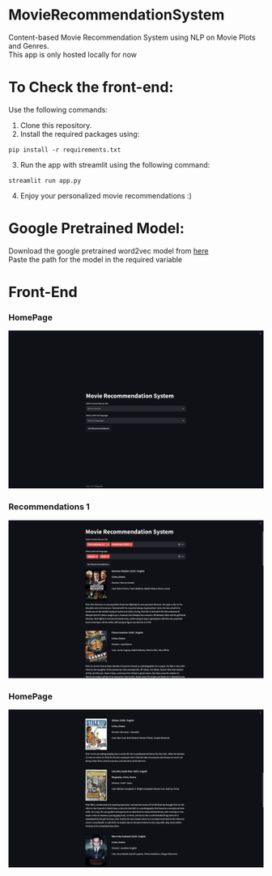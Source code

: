 # MovieRecommendationSystem
Content-based Movie Recommendation System using NLP on Movie Plots and Genres.  
This app is only hosted locally for now

# To Check the front-end:
Use the following commands:
1. Clone this repository.
2. Install the required packages using:
```
pip install -r requirements.txt
```
3. Run the app with streamlit using the following command:
```
streamlit run app.py
```
4. Enjoy your personalized movie recommendations :)



# Google Pretrained Model:
Download the google pretrained word2vec model from [here](https://drive.google.com/file/d/0B7XkCwpI5KDYNlNUTTlSS21pQmM/edit?resourcekey=0-wjGZdNAUop6WykTtMip30g)  
Paste the path for the model in the required variable


# Front-End
<h3>HomePage</h3>

![HomePage](Images/HomePage.png)

<h3>Recommendations 1</h3>

![Recommendations1](Images/Rec1.png)

<h3>HomePage</h3>

![Recommendations2](Images/Rec2.png)





